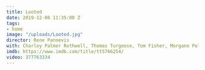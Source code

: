 ```yaml
---
title: Looted
date: 2019-12-06 11:35:00 Z
tags:
- home
image: "/uploads/Looted.jpg"
director: Rene Pannevis
with: Charley Palmer Rothwell, Thomas Turgoose, Tom Fisher, Morgane Polanski
imdb: https://www.imdb.com/title/tt5766254/
video: 377763334
---
```


